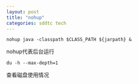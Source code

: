 ```yaml
---
layout: post
title: "nohup"
categories: sddtc tech
---
```


```
nohup java -classpath $CLASS_PATH ${jarpath} &
```
nohup代表后台运行   

```
du -h --max-depth=1
```
查看磁盘使用情况
